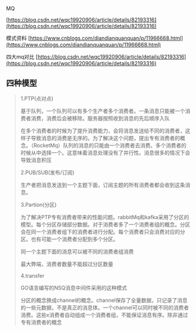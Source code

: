 MQ

[https://blog.csdn.net/wqc19920906/article/details/82193316](https://blog.csdn.net/wqc19920906/article/details/82193316)

模式资料 [https://www.cnblogs.com/diandianquanquan/p/11966668.html](https://www.cnblogs.com/diandianquanquan/p/11966668.html)

四大mq对比 [https://blog.csdn.net/wqc19920906/article/details/82193316](https://blog.csdn.net/wqc19920906/article/details/82193316)

## 四种模型

> 1.PTP\(点对点\)
>
> 基于队列，一个队列可以有多个生产者多个消费者。一条消息只能被一个消费者消费，消费后会被移除。服务器按照收到消息的先后顺序入队
>
> 在多个消费者的时候为了提升消费能力，会将消息发送给不同的消费者，这样子导致消息的消费是无序的。为了解决这个问题，提出专有消费者的概念。（RocketMq）队列的消息的只能由一个消费者去消费。多个消费者的时候从中选择一个。这意味着消息处理没有了并行性。消息很多的情况下会导致消息积压
>
> 2.PUB/SUB\(发布/订阅\)
>
> 生产者把消息发送到一个主题下面，订阅主题的所有消费者都会收到这条消息。
>
> 3.Partion\(分区\)
>
> 为了解决PTP专有消费者带来的性能问题。rabbitMq和kafka采用了分区的模型。每个分区存储部分数据。对于消费者多了一个消费者组的概念。分区会在同一个消费者组下的消费者进行分配。每个消费者只会消费对应的分区。也有可能一个消费者分配到多个分区。
>
> 同一个主题下面的消息可以被不同的消费者组消费
>
> 最大弊端，消费者数量不能超过分区数量
>
> 4.transfer
>
> GO语言编写的NSQ消息中间件采用的这种模式
>
> 分区的概念换成channel的概念。channel保存了全量数据，只记录了消息的一些元数据，不是真正的消息体。一个channel可以同时被不同的消费者消费。这些x消费者自动组成一个消费者组，不能保证消息有序。除非通过 专有消费者的概念




